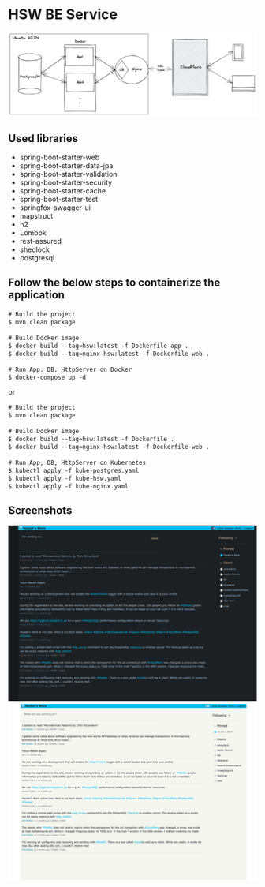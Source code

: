 # HSW BE Service

<img src="architecture.png">

## Used libraries
* spring-boot-starter-web
* spring-boot-starter-data-jpa
* spring-boot-starter-validation
* spring-boot-starter-security
* spring-boot-starter-cache
* spring-boot-starter-test
* springfox-swagger-ui
* mapstruct
* h2
* Lombok
* rest-assured
* shedlock
* postgresql

## Follow the below steps to containerize the application

```shell
# Build the project
$ mvn clean package

# Build Docker image
$ docker build --tag=hsw:latest -f Dockerfile-app .
$ docker build --tag=nginx-hsw:latest -f Dockerfile-web .

# Run App, DB, HttpServer on Docker
$ docker-compose up -d
```

or


```shell
# Build the project
$ mvn clean package

# Build Docker image
$ docker build --tag=hsw:latest -f Dockerfile .
$ docker build --tag=nginx-hsw:latest -f Dockerfile-web .

# Run App, DB, HttpServer on Kubernetes
$ kubectl apply -f kube-postgres.yaml
$ kubectl apply -f kube-hsw.yaml
$ kubectl apply -f kube-nginx.yaml
```

## Screenshots
<img src="web-dark.png" width="600">
<img src="web-light.png" width="600">
